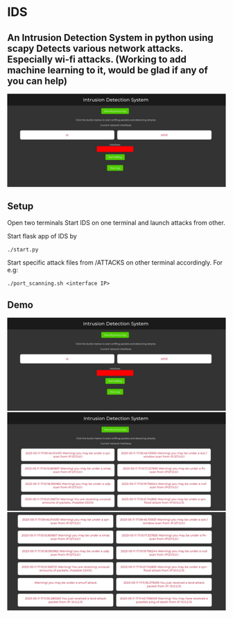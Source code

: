 # IDS
An Intrusion Detection System in python using scapy
Detects various network attacks. Especially wi-fi attacks.
(Working to add machine learning to it, would be glad if any of you can help)
---

![Screenshot](./templates/Screenshot_1.jpg)
## Setup
Open two terminals
Start IDS on one terminal and launch attacks from other.

Start flask app of IDS by 

``` 
./start.py
```
Start specific attack files from /ATTACKS on other terminal accordingly. For e.g:
```
./port_scanning.sh <interface IP>
```
## Demo

![Screenshot](./templates/Screenshot_1.jpg)
![Screenshot](./templates/Screenshot_2.jpg)
![Screenshot](./templates/Screenshot_3.jpg)